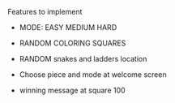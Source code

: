 Features to implement

- MODE: EASY MEDIUM HARD

- RANDOM COLORING SQUARES

- RANDOM snakes and ladders location

- Choose piece and mode at welcome screen

- winning message at square 100